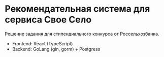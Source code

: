 # Рекомендательная система для сервиса Свое Село

Решение задания для стипендиального конкурса от Россельхозбанка.

* Frontend: React (TypeScript)
* Backend: GoLang (gin, gorm) + Postgress
